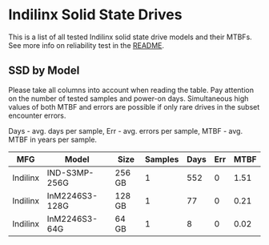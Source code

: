 Indilinx Solid State Drives
===========================

This is a list of all tested Indilinx solid state drive models and their MTBFs. See
more info on reliability test in the [README](https://github.com/bsdhw/SMART).

SSD by Model
------------

Please take all columns into account when reading the table. Pay attention on the
number of tested samples and power-on days. Simultaneous high values of both MTBF
and errors are possible if only rare drives in the subset encounter errors.

Days - avg. days per sample,
Err  - avg. errors per sample,
MTBF - avg. MTBF in years per sample.

| MFG       | Model              | Size   | Samples | Days  | Err   | MTBF |
|-----------|--------------------|--------|---------|-------|-------|------|
| Indilinx  | IND-S3MP-256G      | 256 GB | 1       | 552   | 0     | 1.51   |
| Indilinx  | InM2246S3-128G     | 128 GB | 1       | 77    | 0     | 0.21   |
| Indilinx  | InM2246S3-64G      | 64 GB  | 1       | 8     | 0     | 0.02   |
